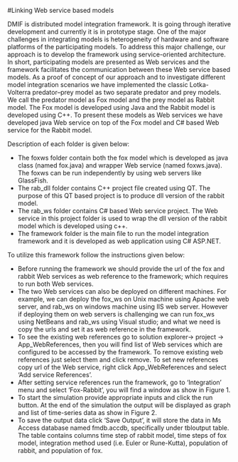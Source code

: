 #Linking Web service based models

DMIF is distributed model integration framework. It is going through iterative development and currently it is in prototype stage. One of the major challenges in integrating models is heterogeneity of hardware and software platforms of the participating models. To address this major challenge,  our approach is to  develop the framework using service-oriented architecture. In short, participating models are presented as Web services and the framework facilitates the communication between these Web service based models.
As a proof of concept of our approach and to investigate different model integration scenarios  we have implemented the classic Lotka-Volterra predator–prey model as two separate predator  and prey models. We call the predator model as Fox model and the prey model as Rabbit model. The Fox model is developed using Java and the Rabbit model is developed using C++. To present these models as Web services we have developed java Web service on top of the Fox model and C# based Web service for the Rabbit model.

Description of each folder is given below:
-	The foxws folder contain both the fox model which is developed as java class (named fox.java) and wrapper Web service (named foxws.java). The foxws can be run independently by using web servers like GlassFish.
-	The rab_dll folder contains C++ project file created using QT. The purpose of this QT based project is to produce dll version of the rabbit model.
-	The rab_ws folder contains C# based Web service project. The Web service in this project folder is used to wrap the dll version of the rabbit model which is developed using c++.
-	The framework folder is the main file to run the model integration framework and it is developed as web application using C# ASP.NET.

To utilize this framework follow the instructions given below:
-	Before running the framework we should provide the url of the fox and rabbit Web services as web reference to the framework; which requires to run both Web services.
-	The two Web services can also be deployed on different machines. For example, we can deploy the fox_ws on Unix machine using  Apache web server, and rab_ws on windows machine using IIS web server. However if deploying  them on web servers is challenging we can run fox_ws using NetBeans and rab_ws using Visual studio; and what we need is copy the urls and set it as web reference in the framework.
-	 To see the existing web references go to solution explorer-> project -> App_WebReferences, then you will find list of Web services which are configured to be accessed by the framework. To remove existing web references just select them and click remove. To set new references copy url of the Web service, right click  App_WebReferences and select ‘Add service References’.
-	After setting service references run the framework, go to ‘Integration’ menu and select ‘Fox-Rabbit’, you will find a window as show in Figure 1.
-	To start the simulation provide appropriate inputs and click the run button. At the end of the simulation the output will be displayed as graph and list of time-series data as show in Figure 2.
-	To save the output data click ‘Save Output’, it will store the data in Ms Access database named fmdb.accdb, specifically under tbloutput table. The table contains columns time step of rabbit model, time steps of fox model, integration method used (i.e. Euler or Rune-Kutta), population of rabbit, and population of fox.
